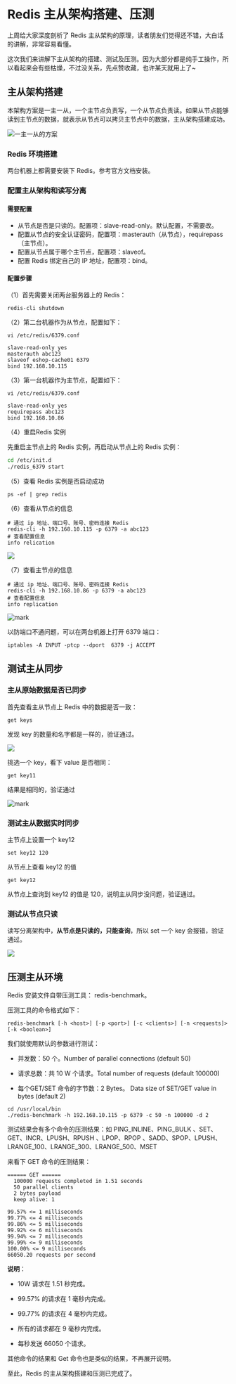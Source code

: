 # Redis 主从架构搭建、压测

上周给大家深度剖析了 Redis 主从架构的原理，读者朋友们觉得还不错，大白话的讲解，非常容易看懂。



这次我们来讲解下主从架构的搭建、测试及压测。因为大部分都是纯手工操作，所以看起来会有些枯燥，不过没关系，先点赞收藏，也许某天就用上了~



## 主从架构搭建

本架构方案是一主一从，一个主节点负责写，一个从节点负责读。如果从节点能够读到主节点的数据，就表示从节点可以拷贝主节点中的数据，主从架构搭建成功。

![一主一从的方案](http://cdn.jayh.club/blog/20210823/MK87sGCwfwl7.png?imageslim)

### Redis 环境搭建

两台机器上都需要安装下 Redis。参考官方文档安装。

### 配置主从架构和读写分离

#### 需要配置

- 从节点是否是只读的。配置项：slave-read-only。默认配置，不需要改。
- 配置从节点的安全认证密码，配置项：masterauth（从节点），requirepass（主节点）。
- 配置从节点属于哪个主节点，配置项：slaveof。
- 配置 Redis 绑定自己的 IP 地址，配置项：bind。

#### 配置步骤

（1）首先需要关闭两台服务器上的 Redis：

``` SH
redis-cli shutdown
```

（2）第二台机器作为从节点，配置如下：

```SH
vi /etc/redis/6379.conf

slave-read-only yes
masterauth abc123
slaveof eshop-cache01 6379
bind 192.168.10.115
```

（3）第一台机器作为主节点，配置如下：

``` SH
vi /etc/redis/6379.conf

slave-read-only yes
requirepass abc123
bind 192.168.10.86
```

（4）重启Redis 实例

先重启主节点上的 Redis 实例，再启动从节点上的 Redis 实例：

```sh
cd /etc/init.d
./redis_6379 start
```

（5）查看 Redis 实例是否启动成功

``` SH
ps -ef | grep redis
```

（6）查看从节点的信息

``` SH
# 通过 ip 地址、端口号、账号、密码连接 Redis
redis-cli -h 192.168.10.115 -p 6379 -a abc123
# 查看配置信息
info relication
```

![](http://cdn.jayh.club/blog/20210809/uexfGBNdb8IP.png?imageslim)

（7）查看主节点的信息

``` SH
# 通过 ip 地址、端口号、账号、密码连接 Redis
redis-cli -h 192.168.10.86 -p 6379 -a abc123
# 查看配置信息
info replication
```

![mark](http://cdn.jayh.club/blog/20210809/gg2rPdd86fhr.png?imageslim)

以防端口不通问题，可以在两台机器上打开 6379 端口：

``` SH
iptables -A INPUT -ptcp --dport  6379 -j ACCEPT
```

## 测试主从同步

### 主从原始数据是否已同步

首先查看主从节点上 Redis 中的数据是否一致：

``` SH
get keys
```

发现 key 的数量和名字都是一样的，验证通过。

![](http://cdn.jayh.club/blog/20210809/myodJNQ1fm4g.png?imageslim)

挑选一个 key，看下 value 是否相同：

``` SH
get key11
```

结果是相同的，验证通过

![mark](http://cdn.jayh.club/blog/20210809/UO8OPYjVVP5C.png?imageslim)

### 测试主从数据实时同步

主节点上设置一个 key12

``` SH
set key12 120
```

从节点上查看 key12 的值

``` SH
get key12
```

从节点上查询到 key12 的值是 120，说明主从同步没问题，验证通过。

### 测试从节点只读

读写分离架构中，**从节点是只读的，只能查询**，所以 set 一个 key 会报错，验证通过。

![](http://cdn.jayh.club/blog/20210809/vw8vFwJKPovh.png?imageslim)

## 压测主从环境

Redis 安装文件自带压测工具： redis-benchmark。

压测工具的命令格式如下：

``` SH
redis-benchmark [-h <host>] [-p <port>] [-c <clients>] [-n <requests]> [-k <boolean>]
```

我们就使用默认的参数进行测试：

- 并发数：50 个。Number of parallel connections (default 50)

- 请求总数：共 10 W 个请求。Total number of requests (default 100000)
- 每个GET/SET 命令的字节数：2 Bytes。  Data size of SET/GET value in bytes (default 2)

``` SH
cd /usr/local/bin
./redis-benchmark -h 192.168.10.115 -p 6379 -c 50 -n 100000 -d 2
```

测试结果会有多个命令的压测结果：如 PING_INLINE、PING_BULK 、SET、GET、INCR、LPUSH、RPUSH 、LPOP、RPOP 、SADD、SPOP、LPUSH、LRANGE_100、LRANGE_300、LRANGE_500、MSET 

来看下 GET  命令的压测结果：

``` SH
====== GET ======
  100000 requests completed in 1.51 seconds
  50 parallel clients
  2 bytes payload
  keep alive: 1

99.57% <= 1 milliseconds
99.77% <= 4 milliseconds
99.86% <= 5 milliseconds
99.92% <= 6 milliseconds
99.94% <= 7 milliseconds
99.99% <= 9 milliseconds
100.00% <= 9 milliseconds
66050.20 requests per second
```

**说明**：

- 10W 请求在 1.51 秒完成。

- 99.57% 的请求在 1 毫秒内完成。

- 99.77% 的请求在 4 毫秒内完成。

- 所有的请求都在 9 毫秒内完成。

- 每秒发送 66050 个请求。

其他命令的结果和 Get 命令也是类似的结果，不再展开说明。

至此，Redis 的主从架构搭建和压测已完成了。
